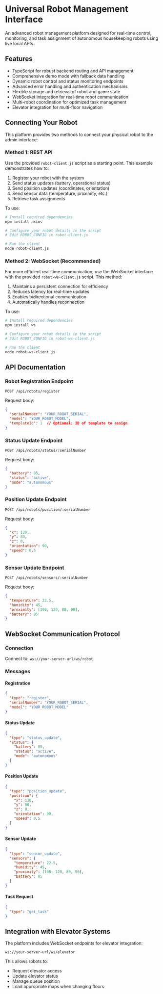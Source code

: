 # Universal Robot Management Interface

An advanced robot management platform designed for real-time control, monitoring, and task assignment of autonomous housekeeping robots using live local APIs.

## Features

- TypeScript for robust backend routing and API management
- Comprehensive demo mode with fallback data handling
- Dynamic robot control and status monitoring endpoints
- Advanced error handling and authentication mechanisms
- Flexible storage and retrieval of robot and game state
- WebSocket integration for real-time robot communication
- Multi-robot coordination for optimized task management
- Elevator integration for multi-floor navigation

## Connecting Your Robot

This platform provides two methods to connect your physical robot to the admin interface:

### Method 1: REST API

Use the provided `robot-client.js` script as a starting point. This example demonstrates how to:

1. Register your robot with the system
2. Send status updates (battery, operational status)
3. Send position updates (coordinates, orientation)
4. Send sensor data (temperature, proximity, etc.)
5. Retrieve task assignments

To use:

```bash
# Install required dependencies
npm install axios

# Configure your robot details in the script
# Edit ROBOT_CONFIG in robot-client.js

# Run the client
node robot-client.js
```

### Method 2: WebSocket (Recommended)

For more efficient real-time communication, use the WebSocket interface with the provided `robot-ws-client.js` script. This method:

1. Maintains a persistent connection for efficiency
2. Reduces latency for real-time updates
3. Enables bidirectional communication
4. Automatically handles reconnection

To use:

```bash
# Install required dependencies
npm install ws

# Configure your robot details in the script
# Edit ROBOT_CONFIG in robot-ws-client.js

# Run the client
node robot-ws-client.js
```

## API Documentation

### Robot Registration Endpoint

```
POST /api/robots/register
```

Request body:
```json
{
  "serialNumber": "YOUR_ROBOT_SERIAL",
  "model": "YOUR_ROBOT_MODEL",
  "templateId": 1  // Optional: ID of template to assign
}
```

### Status Update Endpoint

```
POST /api/robots/status/:serialNumber
```

Request body:
```json
{
  "battery": 85,
  "status": "active",
  "mode": "autonomous"
}
```

### Position Update Endpoint

```
POST /api/robots/position/:serialNumber
```

Request body:
```json
{
  "x": 120,
  "y": 80,
  "z": 0,
  "orientation": 90,
  "speed": 0.5
}
```

### Sensor Update Endpoint

```
POST /api/robots/sensors/:serialNumber
```

Request body:
```json
{
  "temperature": 22.5,
  "humidity": 45,
  "proximity": [100, 120, 80, 90],
  "battery": 85
}
```

## WebSocket Communication Protocol

### Connection

Connect to: `ws://your-server-url/ws/robot`

### Messages

#### Registration
```json
{
  "type": "register",
  "serialNumber": "YOUR_ROBOT_SERIAL",
  "model": "YOUR_ROBOT_MODEL"
}
```

#### Status Update
```json
{
  "type": "status_update",
  "status": {
    "battery": 85,
    "status": "active",
    "mode": "autonomous"
  }
}
```

#### Position Update
```json
{
  "type": "position_update",
  "position": {
    "x": 120,
    "y": 80,
    "z": 0,
    "orientation": 90,
    "speed": 0.5
  }
}
```

#### Sensor Update
```json
{
  "type": "sensor_update",
  "sensors": {
    "temperature": 22.5,
    "humidity": 45,
    "proximity": [100, 120, 80, 90],
    "battery": 85
  }
}
```

#### Task Request
```json
{
  "type": "get_task"
}
```

## Integration with Elevator Systems

The platform includes WebSocket endpoints for elevator integration:

```
ws://your-server-url/ws/elevator
```

This allows robots to:
- Request elevator access
- Update elevator status
- Manage queue position
- Load appropriate maps when changing floors